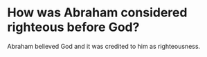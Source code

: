 # How was Abraham considered righteous before God?

Abraham believed God and it was credited to him as righteousness.
